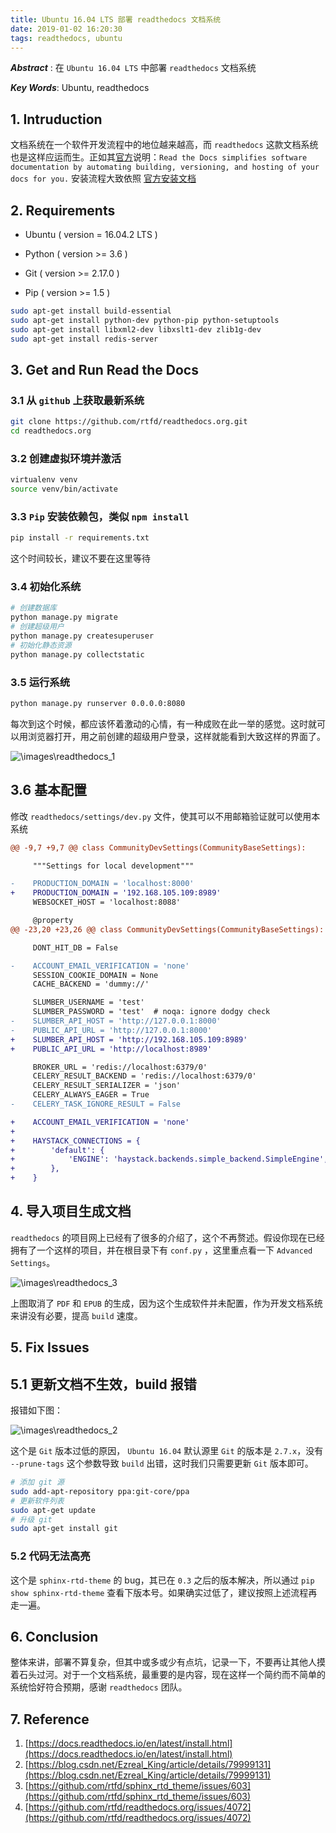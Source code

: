 ```yaml
---
title: Ubuntu 16.04 LTS 部署 readthedocs 文档系统
date: 2019-01-02 16:20:30
tags: readthedocs, ubuntu
---
```


***Abstract*** : 在 `Ubuntu 16.04 LTS` 中部署 `readthedocs`  文档系统

***Key Words***: Ubuntu, readthedocs

## 1. Intruduction

文档系统在一个软件开发流程中的地位越来越高，而 `readthedocs` 这款文档系统也是这样应运而生。正如其[官方](https://readthedocs.org/)说明：`Read the Docs simplifies software documentation by automating building, versioning, and hosting of your docs for you.` 安装流程大致依照 [官方安装文档](https://docs.readthedocs.io/en/latest/install.html)

## 2. Requirements

* Ubuntu ( version = 16.04.2 LTS )

* Python ( version >= 3.6 )

* Git ( version >= 2.17.0 )

* Pip ( version >= 1.5 )

```bash
sudo apt-get install build-essential
sudo apt-get install python-dev python-pip python-setuptools
sudo apt-get install libxml2-dev libxslt1-dev zlib1g-dev
sudo apt-get install redis-server
```

## 3. Get and Run Read the Docs

### 3.1 从 `github` 上获取最新系统

```bash
git clone https://github.com/rtfd/readthedocs.org.git
cd readthedocs.org
```

### 3.2 创建虚拟环境并激活

```bash
virtualenv venv
source venv/bin/activate
```

### 3.3 `Pip` 安装依赖包，类似 `npm install`

```bash
pip install -r requirements.txt
```

这个时间较长，建议不要在这里等待

### 3.4 初始化系统

```bash
# 创建数据库
python manage.py migrate
# 创建超级用户
python manage.py createsuperuser
# 初始化静态资源
python manage.py collectstatic
```

### 3.5 运行系统

```bash
python manage.py runserver 0.0.0.0:8080
```

每次到这个时候，都应该怀着激动的心情，有一种成败在此一举的感觉。这时就可以用浏览器打开，用之前创建的超级用户登录，这样就能看到大致这样的界面了。

![\images\readthedocs_1](..\images\readthedocs_1.jpg)

## 3.6 基本配置

修改 `readthedocs/settings/dev.py` 文件，使其可以不用邮箱验证就可以使用本系统

```diff
@@ -9,7 +9,7 @@ class CommunityDevSettings(CommunityBaseSettings):

     """Settings for local development"""

-    PRODUCTION_DOMAIN = 'localhost:8000'
+    PRODUCTION_DOMAIN = '192.168.105.109:8989'
     WEBSOCKET_HOST = 'localhost:8088'

     @property
@@ -23,20 +23,26 @@ class CommunityDevSettings(CommunityBaseSettings):

     DONT_HIT_DB = False

-    ACCOUNT_EMAIL_VERIFICATION = 'none'
     SESSION_COOKIE_DOMAIN = None
     CACHE_BACKEND = 'dummy://'

     SLUMBER_USERNAME = 'test'
     SLUMBER_PASSWORD = 'test'  # noqa: ignore dodgy check
-    SLUMBER_API_HOST = 'http://127.0.0.1:8000'
-    PUBLIC_API_URL = 'http://127.0.0.1:8000'
+    SLUMBER_API_HOST = 'http://192.168.105.109:8989'
+    PUBLIC_API_URL = 'http://localhost:8989'

     BROKER_URL = 'redis://localhost:6379/0'
     CELERY_RESULT_BACKEND = 'redis://localhost:6379/0'
     CELERY_RESULT_SERIALIZER = 'json'
     CELERY_ALWAYS_EAGER = True
-    CELERY_TASK_IGNORE_RESULT = False

+    ACCOUNT_EMAIL_VERIFICATION = 'none'
+
+    HAYSTACK_CONNECTIONS = {
+        'default': {
+            'ENGINE': 'haystack.backends.simple_backend.SimpleEngine',
+        },
+    }
```

## 4. 导入项目生成文档

`readthedocs` 的项目网上已经有了很多的介绍了，这个不再赘述。假设你现在已经拥有了一个这样的项目，并在根目录下有 `conf.py` ，这里重点看一下 `Advanced Settings`。

![\images\readthedocs_3](..\images\readthedocs_3.jpg)

上图取消了 `PDF` 和 `EPUB` 的生成，因为这个生成软件并未配置，作为开发文档系统来讲没有必要，提高 `build` 速度。

## 5. Fix Issues

## 5.1 更新文档不生效，build 报错

报错如下图：

![\images\readthedocs_2](..\images\readthedocs_2.jpg)

这个是 `Git` 版本过低的原因， `Ubuntu 16.04` 默认源里 `Git` 的版本是 `2.7.x`，没有 `--prune-tags` 这个参数导致 `build` 出错，这时我们只需要更新 `Git` 版本即可。

```bash
# 添加 git 源
sudo add-apt-repository ppa:git-core/ppa
# 更新软件列表
sudo apt-get update
# 升级 git
sudo apt-get install git
```

### 5.2 代码无法高亮

这个是 `sphinx-rtd-theme` 的 bug，其已在 `0.3` 之后的版本解决，所以通过 `pip show sphinx-rtd-theme` 查看下版本号。如果确实过低了，建议按照上述流程再走一遍。

## 6. Conclusion

整体来讲，部署不算复杂，但其中或多或少有点坑，记录一下，不要再让其他人摸着石头过河。对于一个文档系统，最重要的是内容，现在这样一个简约而不简单的系统恰好符合预期，感谢 `readthedocs` 团队。

## 7. Reference

1. [https://docs.readthedocs.io/en/latest/install.html](https://docs.readthedocs.io/en/latest/install.html)
2. [https://blog.csdn.net/Ezreal_King/article/details/79999131](https://blog.csdn.net/Ezreal_King/article/details/79999131)
3. [https://github.com/rtfd/sphinx_rtd_theme/issues/603](https://github.com/rtfd/sphinx_rtd_theme/issues/603)
4. [https://github.com/rtfd/readthedocs.org/issues/4072](https://github.com/rtfd/readthedocs.org/issues/4072)
